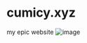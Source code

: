 # cumicy.xyz
my epic website
![image]([http://url/to/img.png](https://cdn.upload.systems/uploads/HROYIZZ7.png))
